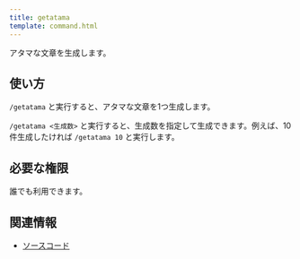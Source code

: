 ```yaml
---
title: getatama
template: command.html
---
```


アタマな文章を生成します。

## 使い方

`/getatama` と実行すると、アタマな文章を1つ生成します。

`/getatama <生成数>` と実行すると、生成数を指定して生成できます。例えば、10件生成したければ `/getatama 10` と実行します。

## 必要な権限

誰でも利用できます。

## 関連情報

- [ソースコード](https://github.com/jaoafa/jaotan.ts/blob/master/src/commands/getatama.ts)
